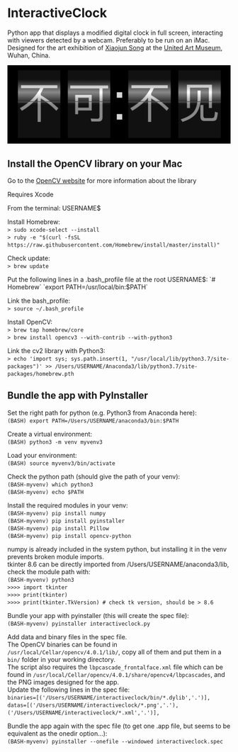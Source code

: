 # InteractiveClock
Python app that displays a modified digital clock in full screen, interacting with viewers detected by a webcam. Preferably to be run on an iMac. Designed for the art exhibition of [Xiaojun Song](http://xiaojunsong.net) at the [United Art Museum](http://www.whuam.com/#/show/detail?id=2cb86e56-83b0-47b6-8159-2d260147ee34), Wuhan, China.

![Image](clock_template1.png "image")

Install the OpenCV library on your Mac
--------------------------------------
Go to the [OpenCV website](https://opencv.org/) for more information about the library

Requires Xcode

From the terminal: USERNAME$

Install Homebrew:  
`> sudo xcode-select --install`  
`> ruby -e "$(curl -fsSL 	https://raw.githubusercontent.com/Homebrew/install/master/install)"`

Check update:  
`> brew update`

Put the following lines in a .bash_profile file at the root USERNAME$:  
`# Homebrew`  
`export PATH=/usr/local/bin:$PATH`

Link the bash_profile:  
`> source ~/.bash_profile`

Install OpenCV:  
`> brew tap homebrew/core`  
`> brew install opencv3 --with-contrib --with-python3`

Link the cv2 library with Python3:  
`> echo 'import sys; sys.path.insert(1, "/usr/local/lib/python3.7/site-packages")' >> /Users/USERNAME/Anaconda3/lib/python3.7/site-packages/homebrew.pth`

Bundle the app with PyInstaller
-------------------------------
Set the right path for python (e.g. Python3 from Anaconda here):  
`(BASH) export PATH=/Users/USERNAME/anaconda3/bin:$PATH`

Create a virtual environment:  
`(BASH) python3 -m venv myvenv3`

Load your environment:  
`(BASH) source myvenv3/bin/activate`

Check the python path (should give the path of your venv):  
`(BASH-myvenv) which python3`  
`(BASH-myvenv) echo $PATH`

Install the required modules in your venv:  
`(BASH-myvenv) pip install numpy`  
`(BASH-myvenv) pip install pyinstaller`  
`(BASH-myvenv) pip install Pillow`  
`(BASH-myvenv) pip install opencv-python` 

numpy is already included in the system python, but installing it in the venv prevents broken module imports.  
tkinter 8.6 can be directly imported from /Users/USERNAME/anaconda3/lib, check the module path with:  
`(BASH-myvenv) python3`  
`>>>> import tkinter`  
`>>>> print(tkinter)`  
`>>>> print(tkinter.TkVersion) # check tk version, should be > 8.6`

Bundle your app with pyinstaller (this will create the spec file):  
`(BASH-myvenv) pyinstaller interactiveclock.py`

Add data and binary files in the spec file.  
The OpenCV binaries can be found in `/usr/local/Cellar/opencv/4.0.1/lib/`, copy all of them and put them in a `bin/` folder in your working directory.  
The script also requires the `lbpcascade_frontalface.xml` file which can be found in `/usr/local/Cellar/opencv/4.0.1/share/opencv4/lbpcascades`, and the PNG images designed for the app.  
Update the following lines in the spec file:  
`binaries=[('/Users/USERNAME/interactiveclock/bin/*.dylib','.')],`  
`datas=[('/Users/USERNAME/interactiveclock/*.png','.'),('/Users/USERNAME/interactiveclock/*.xml','.')],`

Bundle the app again with the spec file (to get one .app file, but seems to be equivalent as the onedir option...):  
`(BASH-myvenv) pyinstaller --onefile --windowed interactiveclock.spec`
